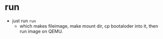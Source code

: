 # run
- just run `run`
  - which makes fileimage, make mount dir, cp bootaloder into it, then run image on QEMU.
